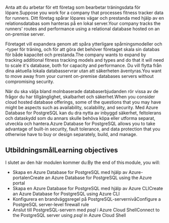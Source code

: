 <span data-ttu-id="c1347-101">Anta att du arbetar för ett företag som bearbetar träningsdata för löpare.</span><span class="sxs-lookup"><span data-stu-id="c1347-101">Suppose you work for a company that processes fitness tracker data for runners.</span></span> <span data-ttu-id="c1347-102">Ditt företag spårar löpares vägar och prestanda med hjälp av en relationsdatabas som hanteras på en lokal server.</span><span class="sxs-lookup"><span data-stu-id="c1347-102">Your company tracks the runners' routes and performance using a relational database hosted on an on-premise server.</span></span>

<span data-ttu-id="c1347-103">Företaget vill expandera genom att spåra ytterligare spårningsmodeller och -typer för träning, och för att göra det behöver företaget skala sin databas för både kapacitet och prestanda.</span><span class="sxs-lookup"><span data-stu-id="c1347-103">The company wants to expand by tracking additional fitness tracking models and types and do that it will need to scale it's database, both for capacity and performance.</span></span> <span data-ttu-id="c1347-104">Du vill flytta från dina aktuella lokala databasservrar utan att säkerheten äventyras.</span><span class="sxs-lookup"><span data-stu-id="c1347-104">You want to move away from your current on-premise databases servers without compromising security.</span></span>

<span data-ttu-id="c1347-105">När du ska välja bland molnbaserade databaserbjudanden rör vissa av de frågor du har tillgänglighet, skalbarhet och säkerhet.</span><span class="sxs-lookup"><span data-stu-id="c1347-105">When you consider cloud hosted database offerings, some of the questions that you may have might be aspects such as availability, scalability, and security.</span></span> <span data-ttu-id="c1347-106">Med Azure Database for PostgreSQL kan du dra nytta av inbyggd säkerhet, feltolerans och dataskydd som du annars skulle behöva köpa eller utforma separat, utveckla och hantera.</span><span class="sxs-lookup"><span data-stu-id="c1347-106">Azure Database for PostgreSQL allows you to take advantage of built-in security, fault tolerance, and data protection that you otherwise have to buy or design separately, build, and manage.</span></span>

## <a name="learning-objectives"></a><span data-ttu-id="c1347-107">Utbildningsmål</span><span class="sxs-lookup"><span data-stu-id="c1347-107">Learning objectives</span></span>

<span data-ttu-id="c1347-108">I slutet av den här modulen kommer du:</span><span class="sxs-lookup"><span data-stu-id="c1347-108">By the end of this module, you will:</span></span>
- <span data-ttu-id="c1347-109">Skapa en Azure Database for PostgreSQL med hjälp av Azure-portalen</span><span class="sxs-lookup"><span data-stu-id="c1347-109">Create an Azure Database for PostgreSQL using the Azure portal</span></span>
- <span data-ttu-id="c1347-110">Skapa en Azure Database for PostgreSQL med hjälp av Azure CLI</span><span class="sxs-lookup"><span data-stu-id="c1347-110">Create an Azure Database for PostgreSQL using Azure CLI</span></span>
- <span data-ttu-id="c1347-111">Konfigurera en brandväggsregel på PostgreSQL-servernivå</span><span class="sxs-lookup"><span data-stu-id="c1347-111">Configure a PostgreSQL server-level firewall rule</span></span>
- <span data-ttu-id="c1347-112">Anslut till PostgreSQL-servern med _psql_ i Azure Cloud Shell</span><span class="sxs-lookup"><span data-stu-id="c1347-112">Connect to the PostgreSQL server using _psql_ in Azure Cloud Shell</span></span>
